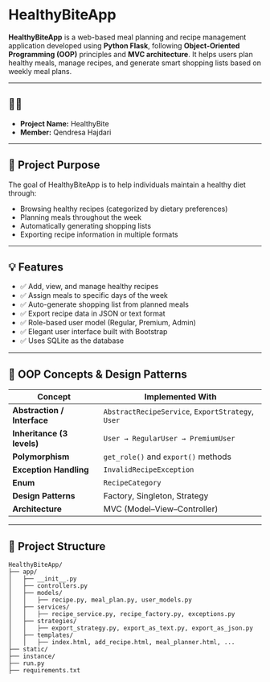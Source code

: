 # HealthyBiteApp

**HealthyBiteApp** is a web-based meal planning and recipe management application developed using **Python Flask**, following **Object-Oriented Programming (OOP)** principles and **MVC architecture**. It helps users plan healthy meals, manage recipes, and generate smart shopping lists based on weekly meal plans.

---

## 👨‍💻 

- **Project Name:** HealthyBite
- **Member:** Qendresa Hajdari

---

## 🎯 Project Purpose

The goal of HealthyBiteApp is to help individuals maintain a healthy diet through:

- Browsing healthy recipes (categorized by dietary preferences)
- Planning meals throughout the week
- Automatically generating shopping lists
- Exporting recipe information in multiple formats

---

## 💡 Features

- ✅ Add, view, and manage healthy recipes
- ✅ Assign meals to specific days of the week
- ✅ Auto-generate shopping list from planned meals
- ✅ Export recipe data in JSON or text format
- ✅ Role-based user model (Regular, Premium, Admin)
- ✅ Elegant user interface built with Bootstrap
- ✅ Uses SQLite as the database

---

## 🧠 OOP Concepts & Design Patterns

| Concept                     | Implemented With                                    |
|----------------------------|-----------------------------------------------------|
| **Abstraction / Interface**| `AbstractRecipeService`, `ExportStrategy`, `User`   |
| **Inheritance (3 levels)** | `User → RegularUser → PremiumUser`                  |
| **Polymorphism**           | `get_role()` and `export()` methods                |
| **Exception Handling**     | `InvalidRecipeException`                            |
| **Enum**                   | `RecipeCategory`                                    |
| **Design Patterns**        | Factory, Singleton, Strategy                        |
| **Architecture**           | MVC (Model–View–Controller)                         |

---

## 📁 Project Structure

```plaintext
HealthyBiteApp/
├── app/
│   ├── __init__.py
│   ├── controllers.py
│   ├── models/
│   │   ├── recipe.py, meal_plan.py, user_models.py
│   ├── services/
│   │   ├── recipe_service.py, recipe_factory.py, exceptions.py
│   ├── strategies/
│   │   ├── export_strategy.py, export_as_text.py, export_as_json.py
│   ├── templates/
│   │   ├── index.html, add_recipe.html, meal_planner.html, ...
├── static/
├── instance/
├── run.py
├── requirements.txt

